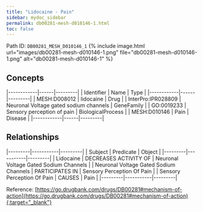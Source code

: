 ```yaml
---
title: "Lidocaine - Pain"
sidebar: mydoc_sidebar
permalink: db00281-mesh-d010146-1.html
toc: false 
---
```



Path ID: `DB00281_MESH_D010146_1`
{% include image.html url="images/db00281-mesh-d010146-1.png" file="db00281-mesh-d010146-1.png" alt="db00281-mesh-d010146-1" %}

## Concepts

|------------|------|---------|
| Identifier | Name | Type    |
|------------|------|---------|
| MESH:D008012 | lidocaine | Drug |
| InterPro:IPR028809 | Neuronal Voltage gated sodium channels | GeneFamily |
| GO:0019233 | Sensory perception of pain | BiologicalProcess |
| MESH:D010146 | Pain | Disease |
|------------|------|---------|

## Relationships

|---------|-----------|---------|
| Subject | Predicate | Object  |
|---------|-----------|---------|
| Lidocaine | DECREASES ACTIVITY OF | Neuronal Voltage Gated Sodium Channels |
| Neuronal Voltage Gated Sodium Channels | PARTICIPATES IN | Sensory Perception Of Pain |
| Sensory Perception Of Pain | CAUSES | Pain |
|---------|-----------|---------|

Reference: [https://go.drugbank.com/drugs/DB00281#mechanism-of-action](https://go.drugbank.com/drugs/DB00281#mechanism-of-action){:target="_blank"}